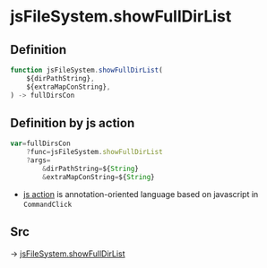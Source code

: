 # jsFileSystem.showFullDirList

## Definition

```js.js
function jsFileSystem.showFullDirList(
	${dirPathString},
	${extraMapConString},
) -> fullDirsCon
```


## Definition by js action

```js.js
var=fullDirsCon
	?func=jsFileSystem.showFullDirList
	?args=
		&dirPathString=${String}
		&extraMapConString=${String}
```

- [js action](#) is annotation-oriented language based on javascript in `CommandClick`

## Src

-> [jsFileSystem.showFullDirList](https://github.com/puutaro/CommandClick/blob/master/app/src/main/java/com/puutaro/commandclick/fragment_lib/terminal_fragment/js_interface/file/JsFileSystem.kt#L325)


